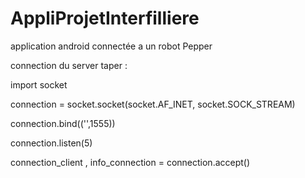 # AppliProjetInterfilliere
application android connectée a un robot Pepper

connection du server taper :

import socket

connection = socket.socket(socket.AF_INET, socket.SOCK_STREAM)

connection.bind(('',1555))

connection.listen(5)

connection_client , info_connection = connection.accept()

